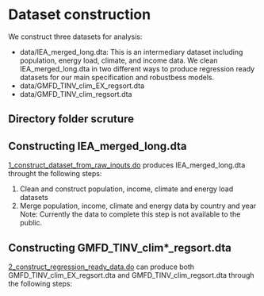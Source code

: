 # Dataset construction

We construct three datasets for analysis:
* data/IEA_merged_long.dta: This is an intermediary dataset including population, energy load, climate, and income data. We clean IEA_merged_long.dta in two different ways to produce regression ready datasets for our main specification and robustbess models.
* data/GMFD_TINV_clim_EX_regsort.dta
* data/GMFD_TINV_clim_regsort.dta

## Directory folder scruture

## Constructing IEA_merged_long.dta

[1_construct_dataset_from_raw_inputs.do](https://gitlab.com/ClimateImpactLab/Impacts/energy-code-release/blob/master/0_make_dataset/1_construct_dataset_from_raw_inputs.do) produces IEA_merged_long.dta throught the following steps:
1. Clean and construct population, income, climate and energy load datasets
2. Merge population, income, climate and energy data by country and year
Note: Currently the data to complete this step is not available to the public.

## Constructing GMFD_TINV_clim*_regsort.dta

[2_construct_regression_ready_data.do](https://gitlab.com/ClimateImpactLab/Impacts/energy-code-release/blob/master/0_make_dataset/2_construct_regression_ready_data.do) can produce both GMFD_TINV_clim_EX_regsort.dta and GMFD_TINV_clim_regsort.dta through the following steps:

